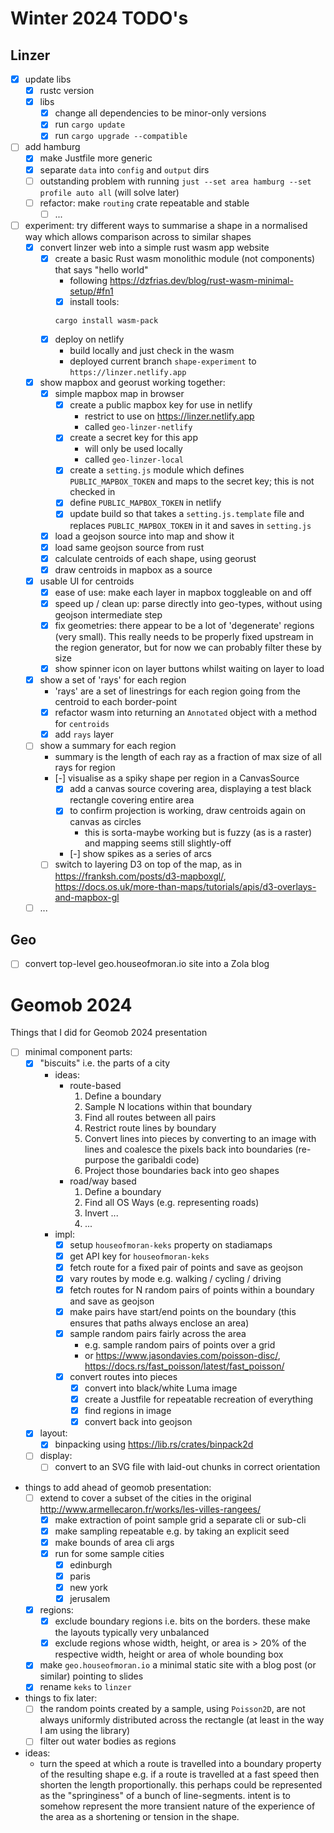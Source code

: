 # Winter 2024 TODO's

## Linzer

* [x] update libs
    * [x] rustc version
    * [x] libs
        * [x] change all dependencies to be minor-only versions
        * [x] run `cargo update`
        * [x] run `cargo upgrade --compatible`
* [ ] add hamburg
    * [x] make Justfile more generic
    * [x] separate `data` into `config` and `output` dirs
    * [ ] outstanding problem with running `just --set area hamburg --set profile auto all` (will solve later)
    * [ ] refactor: make `routing` crate repeatable and stable
        * [ ] ...
* [ ] experiment: try different ways to summarise a shape in a normalised way which allows comparison across to similar shapes
    * [x] convert linzer web into a simple rust wasm app website
        * [x] create a basic Rust wasm monolithic module (not components) that says "hello world"
            - following https://dzfrias.dev/blog/rust-wasm-minimal-setup/#fn1
            * [x] install tools:
            ```
            cargo install wasm-pack
            ```
        * [x] deploy on netlify
            - build locally and just check in the wasm
            - deployed current branch `shape-experiment` to `https://linzer.netlify.app`
    * [x] show mapbox and georust working together:
        * [x] simple mapbox map in browser
            * [x] create a public mapbox key for use in netlify
                - restrict to use on https://linzer.netlify.app
                - called `geo-linzer-netlify`
            * [x] create a secret key for this app
                - will only be used locally
                - called `geo-linzer-local`
            * [x] create a `setting.js` module which defines `PUBLIC_MAPBOX_TOKEN` and maps to the secret key; this is not checked in
            * [x] define `PUBLIC_MAPBOX_TOKEN` in netlify
            * [x] update build so that takes a `setting.js.template` file and replaces `PUBLIC_MAPBOX_TOKEN` in it and saves in `setting.js`
        * [x] load a geojson source into map and show it
        * [x] load same geojson source from rust
        * [x] calculate centroids of each shape, using georust
        * [x] draw centroids in mapbox as a source
    * [x] usable UI for centroids
        * [x] ease of use: make each layer in mapbox toggleable on and off
        * [x] speed up / clean up: parse directly into geo-types, without using geojson intermediate step
        * [x] fix geometries: there appear to be a lot of 'degenerate' regions (very small). This really needs to be properly fixed upstream in the region generator, but for now we can probably filter these by size
        * [x] show spinner icon on layer buttons whilst waiting on layer to load
    * [x] show a set of 'rays' for each region
        - 'rays' are a set of linestrings for each region going from the centroid to each border-point
        * [x] refactor wasm into returning an `Annotated` object with a method for `centroids`
        * [x] add `rays` layer
    * [ ] show a summary for each region
        - summary is the length of each ray as a fraction of max size of all rays for region
        * [-] visualise as a spiky shape per region in a CanvasSource
            * [x] add a canvas source covering area, displaying a test black rectangle covering entire area
            * [x] to confirm projection is working, draw centroids again on canvas as circles
                - this is sorta-maybe working but is fuzzy (as is a raster) and mapping seems still slightly-off
            * [-] show spikes as a series of arcs
        * [ ] switch to layering D3 on top of the map, as in https://franksh.com/posts/d3-mapboxgl/, https://docs.os.uk/more-than-maps/tutorials/apis/d3-overlays-and-mapbox-gl
    * [ ] ...

## Geo

* [ ] convert top-level geo.houseofmoran.io site into a Zola blog
    
# Geomob 2024

Things that I did for Geomob 2024 presentation

- [ ] minimal component parts:
    - [x] "biscuits" i.e. the parts of a city
        - ideas:
            - route-based
                1. Define a boundary
                2. Sample N locations within that boundary
                3. Find all routes between all pairs
                4. Restrict route lines by boundary
                5. Convert lines into pieces by converting to an image with lines and coalesce the pixels back into boundaries (re-purpose the garibaldi code)
                6. Project those boundaries back into geo shapes
            - road/way based
                1. Define a boundary
                2. Find all OS Ways (e.g. representing roads)
                3. Invert ...
                4. ...
        - impl:
            * [x] setup `houseofmoran-keks` property on stadiamaps
            * [x] get API key for `houseofmoran-keks`
            * [x] fetch route for a fixed pair of points and save as geojson
            * [x] vary routes by mode e.g. walking / cycling / driving
            * [x] fetch routes for N random pairs of points within a boundary and save as geojson
            * [x] make pairs have start/end points on the boundary (this ensures that paths always enclose an area)
            * [x] sample random pairs fairly across the area
                - e.g. sample random pairs of points over a grid
                - or https://www.jasondavies.com/poisson-disc/, https://docs.rs/fast_poisson/latest/fast_poisson/
            * [x] convert routes into pieces
                * [x] convert into black/white Luma image
                * [x] create a Justfile for repeatable recreation of everything
                * [x] find regions in image
                * [x] convert back into geojson
    - [x] layout:
        - [x] binpacking using https://lib.rs/crates/binpack2d
    - [ ] display:
        - [ ] convert to an SVG file with laid-out chunks in correct orientation

- things to add ahead of geomob presentation:
    - [ ] extend to cover a subset of the cities in the original http://www.armellecaron.fr/works/les-villes-rangees/
        - [x] make extraction of point sample grid a separate cli or sub-cli
        - [x] make sampling repeatable e.g. by taking an explicit seed
        - [x] make bounds of area cli args
        - [x] run for some sample cities
            - [x] edinburgh
            - [x] paris
            - [x] new york
            - [x] jerusalem
    - [x] regions:
        - [x] exclude boundary regions i.e. bits on the borders. these make the layouts typically very unbalanced
        - [x] exclude regions whose width, height, or area is > 20% of the respective width, height or area of whole bounding box
    - [x] make `geo.houseofmoran.io` a minimal static site with a blog post (or similar) pointing to slides
    - [x] rename `keks` to `linzer`
- things to fix later:
    - [ ] the random points created by a sample, using `Poisson2D`, are not always uniformly distributed across the rectangle (at least in the way I am using the library)
    - [ ] filter out water bodies as regions

- ideas:
    - turn the speed at which a route is travelled into a boundary property of the resulting shape e.g. if a route is travelled at a fast speed then shorten the length proportionally. this perhaps could be represented as the "springiness" of a bunch of line-segments. intent is to somehow represent the more transient nature of the experience of the area as a shortening or tension in the shape.